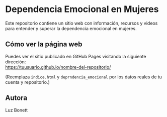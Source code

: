 # Dependencia Emocional en Mujeres

Este repositorio contiene un sitio web con información, recursos y videos para entender y superar la dependencia emocional en mujeres.

## Cómo ver la página web

Puedes ver el sitio publicado en GitHub Pages visitando la siguiente dirección:  
https://tuusuario.github.io/nombre-del-repositorio/

(Reemplaza `indice.html` y `deprndencia_emocional` por los datos reales de tu cuenta y repositorio.)

## Autora

Luz Bonett 

